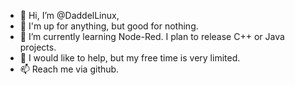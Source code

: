 - 👋 Hi, I’m @DaddelLinux,
- 👀 I'm up for anything, but good for nothing.
- 🌱 I’m currently learning Node-Red. I plan to release C++ or Java projects.
- 💞️ I would like to help, but my free time is very limited.
- 📫 Reach me via github.

<!---
DaddelLinux/DaddelLinux is a ✨ special ✨ repository because its `README.md` (this file) appears on your GitHub profile.
You can click the Preview link to take a look at your changes.
--->
